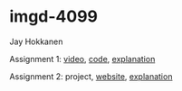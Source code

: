 # imgd-4099
Jay Hokkanen

Assignment 1: <a href="https://clipchamp.com/watch/x85RNSk0XXQ">video</a>, <a href="https://github.com/jhokk/jhokk.github.io/blob/c097e54a9866f793173e7eb4cb3d011c97e54419/Assignment%201%20Code">code</a>, <a href="https://github.com/jhokk/jhokk.github.io/blob/71380489131d13f259d8d875ef7fe31f60d9f8a4/Assignment%201%20Explanation">explanation</a>

Assignment 2: project, <a href="https://jhokk.github.io/">website</a>, <a href="https://github.com/jhokk/jhokk.github.io/blob/5df8c93839aa09f53be1c183b6d7f804cc4eb4e1/Assignment%202%20Explanation.txt">explanation</a>
